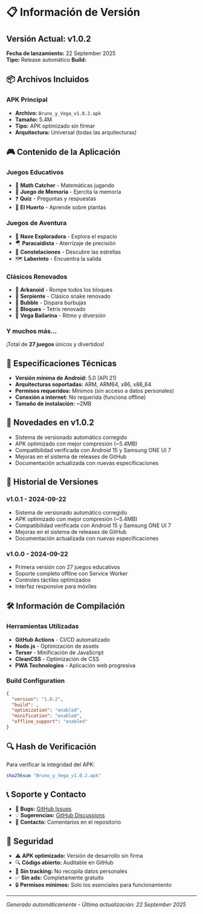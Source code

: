 # 📋 Información de Versión

## Versión Actual: v1.0.2
**Fecha de lanzamiento:** 22 September 2025  
**Tipo:** Release automático
**Build:** 

## 📦 Archivos Incluidos

### APK Principal
- **Archivo:** `Bruno_y_Vega_v1.0.2.apk`
- **Tamaño:** 5.4M
- **Tipo:** APK optimizado sin firmar
- **Arquitectura:** Universal (todas las arquitecturas)

## 🎮 Contenido de la Aplicación

### Juegos Educativos
- 🧮 **Math Catcher** - Matemáticas jugando
- 🧠 **Juego de Memoria** - Ejercita la memoria
- ❓ **Quiz** - Preguntas y respuestas
- 🌱 **El Huerto** - Aprende sobre plantas

### Juegos de Aventura
- 🚀 **Nave Exploradora** - Explora el espacio
- 🪂 **Paracaidista** - Aterrizaje de precisión
- 🌟 **Constelaciones** - Descubre las estrellas
- 🗺️ **Laberinto** - Encuentra la salida

### Clásicos Renovados
- 🧱 **Arkanoid** - Rompe todos los bloques
- 🐍 **Serpiente** - Clásico snake renovado
- 🎈 **Bubble** - Dispara burbujas
- 🔲 **Bloques** - Tetris renovado
- 💃 **Vega Bailarina** - Ritmo y diversión

### Y muchos más...
¡Total de **27 juegos** únicos y divertidos!

## 🔧 Especificaciones Técnicas

- **Versión mínima de Android:** 5.0 (API 21)
- **Arquitecturas soportadas:** ARM, ARM64, x86, x86_64
- **Permisos requeridos:** Mínimos (sin acceso a datos personales)
- **Conexión a internet:** No requerida (funciona offline)
- **Tamaño de instalación:** ~2MB

## 🚀 Novedades en v1.0.2

- Sistema de versionado automático corregido
- APK optimizado con mejor compresión (~5.4MB)
- Compatibilidad verificada con Android 15 y Samsung ONE UI 7
- Mejoras en el sistema de releases de GitHub
- Documentación actualizada con nuevas especificaciones

## 📜 Historial de Versiones

### v1.0.1 - 2024-09-22
- Sistema de versionado automático corregido
- APK optimizado con mejor compresión (~5.4MB)
- Compatibilidad verificada con Android 15 y Samsung ONE UI 7
- Mejoras en el sistema de releases de GitHub
- Documentación actualizada con nuevas especificaciones

### v1.0.0 - 2024-09-22
- Primera versión con 27 juegos educativos
- Soporte completo offline con Service Worker
- Controles táctiles optimizados
- Interfaz responsive para móviles

## 🛠️ Información de Compilación

### Herramientas Utilizadas
- **GitHub Actions** - CI/CD automatizado
- **Node.js** - Optimización de assets
- **Terser** - Minificación de JavaScript
- **CleanCSS** - Optimización de CSS
- **PWA Technologies** - Aplicación web progresiva

### Build Configuration
```json
{
  "version": "1.0.2",
  "build": ,
  "optimization": "enabled",
  "minification": "enabled",
  "offline_support": "enabled"
}
```

## 🔍 Hash de Verificación

Para verificar la integridad del APK:

```bash
sha256sum "Bruno_y_Vega_v1.0.2.apk"
```

## 📞 Soporte y Contacto

- 🐛 **Bugs:** [GitHub Issues](https://github.com/ChechuJA/mi-apk/issues)
- 💡 **Sugerencias:** [GitHub Discussions](https://github.com/ChechuJA/mi-apk/discussions)
- 📧 **Contacto:** Comentarios en el repositorio

## 🔐 Seguridad

- ⚠️ **APK optimizado:** Versión de desarrollo sin firma
- 🔍 **Código abierto:** Auditable en GitHub
- 🚫 **Sin tracking:** No recopila datos personales
- ✅ **Sin ads:** Completamente gratuito
- 🔒 **Permisos mínimos:** Solo los esenciales para funcionamiento

---
*Generado automáticamente - Última actualización: 22 September 2025*
